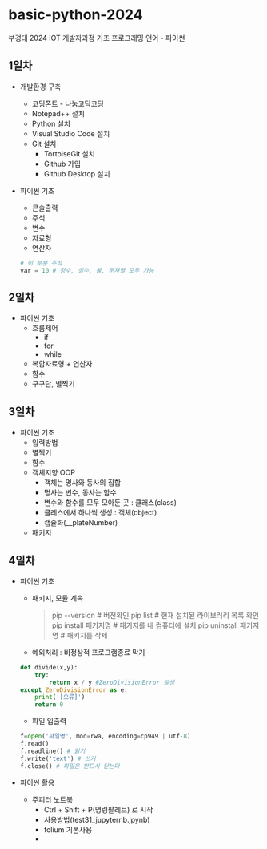 # basic-python-2024
부경대 2024 IOT 개발자과정 기초 프로그래밍 언어 - 파이썬

## 1일차
- 개발환경 구축 
    - 코딩폰트 - 나눔고딕코딩
    - Notepad++ 설치
    - Python 설치
    - Visual Studio Code 설치
    - Git 설치
        - TortoiseGit 설치
        - Github 가입
        - Github Desktop 설치

- 파이썬 기초
    - 콘솔출력
    - 주석
    - 변수
    - 자료형
    - 연산자

    ```python
    # 이 부분 주석
    var = 10 # 정수, 실수, 불, 문자열 모두 가능    
    ```

## 2일차
- 파이썬 기초
    - 흐름제어
        - if
        - for
        - while
    - 복합자료형 + 연산자
    - 함수
    - 구구단, 별찍기

## 3일차
- 파이썬 기초
    - 입력방법
    - 별찍기
    - 함수
    - 객체지향 OOP
        - 객체는 명사와 동사의 집합
        - 명사는 변수, 동사는 함수
        - 변수와 함수를 모두 모아둔 곳 : 클래스(class)
        - 클레스에서 하나씩 생성 : 객체(object)
        - 캡슐화(__plateNumber)
    - 패키지
    
## 4일차
- 파이썬 기초
    - 패키지, 모듈 계속
        > pip --version # 버전확인
        > pip list # 현재 설치된 라이브러리 목록 확인
        > pip install 패키지명 # 패키지를 내 컴퓨터에 설치
        > pip uninstall 패키지명 # 패키지를 삭제

    - 예외처리 : 비정상적 프로그램종료 막기
    ```python
    def divide(x,y):
        try:
            return x / y #ZeroDivisionError 발생
    except ZeroDivisionError as e:
        print('[오류]')
        return 0
    ```
    - 파일 입출력

    ```python
    f=open('파일명', mod=rwa, encoding=cp949 | utf-8)
    f.read()
    f.readline() # 읽기
    f.write('text') # 쓰기
    f.close() # 파일은 반드시 닫는다
    ```
- 파이썬 활용
    - 주피터 노트북
        - Ctrl + Shift + P(명령팔레트) 로 시작
        - 사용방법(test31_jupyternb.jpynb)
        - folium 기본사용
        - 